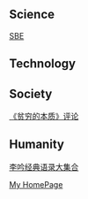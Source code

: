 ## Science

[SBE](https://alfredldong.github.io/MyArticle/SBE.html)

## Technology

## Society

[《贫穷的本质》评论](https://alfredldong.github.io/MyArticle/PoorEconomics.html)

## Humanity

[李吟经典语录大集合](https://alfredldong.github.io/MyArticle/LiYinQuote.html)

[My HomePage](Website.md)
